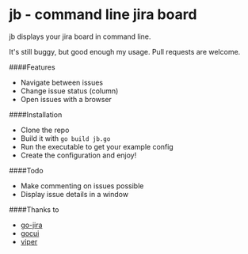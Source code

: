 # jb - command line jira board

jb displays your jira board in command line.

It's still buggy, but good enough my usage. Pull requests are welcome.

####Features
- Navigate between issues
- Change issue status (column)
- Open issues with a browser

####Installation
- Clone the repo
- Build it with `go build jb.go`
- Run the executable to get your example config
- Create the configuration and enjoy!

####Todo
- Make commenting on issues possible
- Display issue details in a window

####Thanks to
- [go-jira](https://github.com/andygrunwald/go-jira)
- [gocui](https://github.com/jroimartin/gocui)
- [viper](https://github.com/spf13/viper)